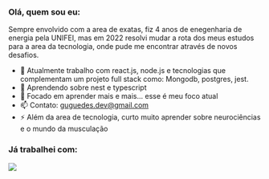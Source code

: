 ### Olá, quem sou eu:
Sempre envolvido com a area de exatas, fiz 4 anos de enegenharia de energia pela UNIFEI, mas em 2022 resolvi mudar a rota dos meus estudos para a area da tecnologia, onde pude me encontrar através de novos desafios.


- 🔭 Atualmente trabalho com react.js, node.js e tecnologias que complementam um projeto full stack como: Mongodb, postgres, jest.
- 🌱 Aprendendo sobre nest e typescript
- 🤔 Focado em aprender mais e mais... esse é meu foco atual
- 📫 Contato: guguedes.dev@gmail.com
- ⚡ Além da area de tecnologia, curto muito aprender sobre neurociências e o mundo da musculação

### Já trabalhei com:
<img src="https://img.shields.io/badge/React-20232A?style=for-the-badge&logo=react&logoColor=61DAFB" />
